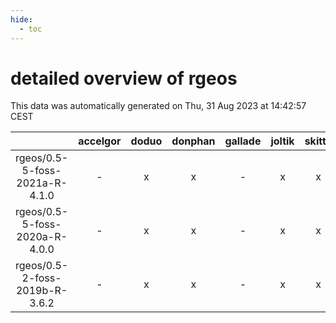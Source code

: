 ```yaml
---
hide:
  - toc
---
```


detailed overview of rgeos
==========================


This data was automatically generated on Thu, 31 Aug 2023 at 14:42:57 CEST  

| |accelgor|doduo|donphan|gallade|joltik|skitty|swalot|victini|
| :---: | :---: | :---: | :---: | :---: | :---: | :---: | :---: | :---: |
|rgeos/0.5-5-foss-2021a-R-4.1.0|-|x|x|-|x|x|x|x|
|rgeos/0.5-5-foss-2020a-R-4.0.0|-|x|x|-|x|x|x|x|
|rgeos/0.5-2-foss-2019b-R-3.6.2|-|x|x|-|x|x|-|x|
